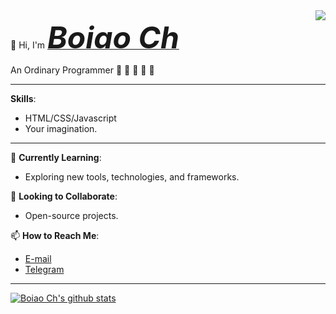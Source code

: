 <a href="http://ultravioletbat.deviantart.com/art/Yay-Evil-111710573">
  <img src="https://raw.githubusercontent.com/hlissner/doom-emacs/screenshots/cacochan.png" align="right" />
</a>

👋 Hi, I'm ***<a href="https://liaobinbin.com" ><font size="36">Boiao Ch</font></a>***


An Ordinary Programmer  🚀 🚀 🚀 🚀 🚀
 
---


**Skills**:
- HTML/CSS/Javascript
- Your imagination.

---

🌱 **Currently Learning**: 
- Exploring new tools, technologies, and frameworks. 

🔭 **Looking to Collaborate**:
- Open-source projects.
  
📫 **How to Reach Me**:
- [E-mail](mailto:doubiliao@gmail.com)
- [Telegram](https://t.me/liaobinbin)

---
[![Boiao Ch's github stats](https://github-profile-trophy.vercel.app/?username=liaobinbin&theme=light&column=5&no-bg=true&no-frame=true)](https://github.com/liaobinbin)
<!--
[![Boiao Ch's github stats](https://github-readme-stats.vercel.app/api?username=liaobinbin&include_all_commits=true&show_icons=true&hide_title=true&hide_border=true)](https://github.com/liaobinbin)
-->
